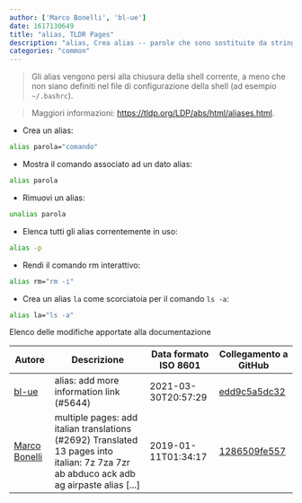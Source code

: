 ```yaml
---
author: ['Marco Bonelli', 'bl-ue']
date: 1617130649
title: "alias, TLDR Pages"
description: "alias, Crea alias -- parole che sono sostituite da stringhe di comandi."
categories: "common"
---
```

> Gli alias vengono persi alla chiusura della shell corrente, a meno che non siano definiti nel file di configurazione della shell (ad esempio `~/.bashrc`).

> Maggiori informazioni: <https://tldp.org/LDP/abs/html/aliases.html>.

- Crea un alias:

```bash
alias parola="comando"
```

- Mostra il comando associato ad un dato alias:

```bash
alias parola
```

- Rimuovi un alias:

```bash
unalias parola
```

- Elenca tutti gli alias correntemente in uso:

```bash
alias -p
```

- Rendi il comando rm interattivo:

```bash
alias rm="rm -i"
```

- Crea un alias `la` come scorciatoia per il comando `ls -a`:

```bash
alias la="ls -a"
```
Elenco delle modifiche apportate alla documentazione


Autore | Descrizione | Data formato ISO 8601 | Collegamento a GitHub
------|-----|-----|-----
[bl-ue](mailto:54780737+bl-ue@users.noreply.github.com) | alias: add more information link (#5644) | 2021-03-30T20:57:29 | [edd9c5a5dc32](https://github.com/tldr-pages/tldr/commit/edd9c5a5dc32839ecf45b50d02d0260b8032002e)
[Marco Bonelli](mailto:mebeim@users.noreply.github.com) | multiple pages: add italian translations (#2692) Translated 13 pages into italian: 7z 7za 7zr ab abduco ack adb ag airpaste alias [...] | 2019-01-11T01:34:17 | [1286509fe557](https://github.com/tldr-pages/tldr/commit/1286509fe557aaa701a1ebe07ce0c5c0b7ef6959)

